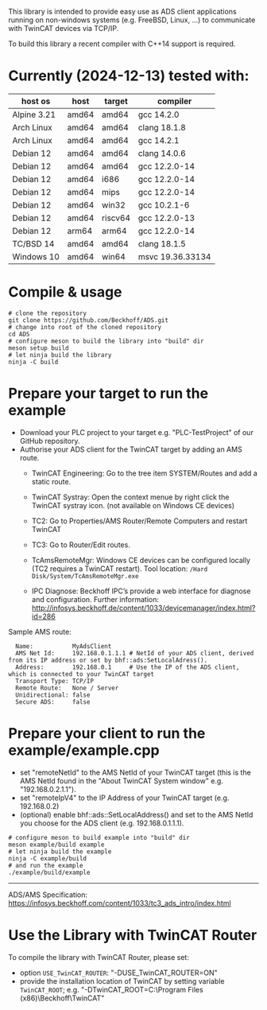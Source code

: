 This library is intended to provide easy use as ADS client applications running on non-windows systems (e.g. FreeBSD, Linux, ...) to communicate with TwinCAT devices via TCP/IP.

To build this library a recent compiler with C++14 support is required.

Currently (2024-12-13) tested with:
===================================

host os    | host  | target| compiler
-----------|-------|-------|-------------
Alpine 3.21| amd64 | amd64 | gcc 14.2.0
Arch Linux | amd64 | amd64 | clang 18.1.8
Arch Linux | amd64 | amd64 | gcc 14.2.1
Debian 12  | amd64 | amd64 | clang 14.0.6
Debian 12  | amd64 | amd64 | gcc 12.2.0-14
Debian 12  | amd64 | i686  | gcc 12.2.0-14
Debian 12  | amd64 | mips  | gcc 12.2.0-14
Debian 12  | amd64 | win32 | gcc 10.2.1-6
Debian 12  | amd64 |riscv64| gcc 12.2.0-13
Debian 12  | arm64 | arm64 | gcc 12.2.0-14
TC/BSD 14  | amd64 | amd64 | clang 18.1.5
Windows 10 | amd64 | win64 | msvc 19.36.33134

Compile & usage
===============
```shell
# clone the repository
git clone https://github.com/Beckhoff/ADS.git
# change into root of the cloned repository
cd ADS
# configure meson to build the library into "build" dir
meson setup build
# let ninja build the library
ninja -C build
```

Prepare your target to run the example
======================================
- Download your PLC project to your target e.g. "PLC-TestProject" of our GitHub repository.
- Authorise your ADS client for the TwinCAT target by adding an AMS route.
    - TwinCAT Engineering:
      Go to the tree item SYSTEM/Routes and add a static route.

    - TwinCAT Systray:
      Open the context menue by right click the TwinCAT systray icon. (not available on Windows CE devices) 

    - TC2:
      Go to Properties/AMS Router/Remote Computers and restart TwinCAT
    - TC3:
      Go to  Router/Edit routes.
    - TcAmsRemoteMgr:
      Windows CE devices can be configured locally (TC2 requires a TwinCAT restart). Tool location: `/Hard Disk/System/TcAmsRemoteMgr.exe`
    - IPC Diagnose:
      Beckhoff IPC’s provide a web interface for diagnose and configuration. Further information: http://infosys.beckhoff.de/content/1033/devicemanager/index.html?id=286

Sample AMS route:
```
  Name:           MyAdsClient
  AMS Net Id:     192.168.0.1.1.1 # NetId of your ADS client, derived from its IP address or set by bhf::ads:SetLocalAdress().
  Address:        192.168.0.1     # Use the IP of the ADS client, which is connected to your TwinCAT target
  Transport Type: TCP/IP
  Remote Route:   None / Server
  Unidirectional: false
  Secure ADS:     false
```

Prepare your client to run the example/example.cpp
==================================================
- set "remoteNetId" to the AMS NetId of your TwinCAT target (this is the AMS NetId found in the "About TwinCAT System window" e.g. "192.168.0.2.1.1").
- set "remoteIpV4" to the IP Address of your TwinCAT target (e.g. 192.168.0.2)
- (optional) enable bhf::ads::SetLocalAddress() and set to the AMS NetId you choose for the ADS client (e.g. 192.168.0.1.1.1).

```shell
# configure meson to build example into "build" dir
meson example/build example
# let ninja build the example
ninja -C example/build
# and run the example
./example/build/example
```
---
ADS/AMS Specification: https://infosys.beckhoff.com/content/1033/tc3_ads_intro/index.html


Use the Library with TwinCAT Router
===================================
To compile the library with TwinCAT Router, please set:
- option `USE_TwinCAT_ROUTER`: "-DUSE_TwinCAT_ROUTER=ON"
- provide the installation location of TwinCAT by setting variable `TwinCAT_ROOT`; e.g. "-DTwinCAT_ROOT=C:\Program Files (x86)\Beckhoff\TwinCAT"
 